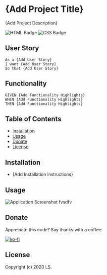 # {Add Project Title}
{Add Project Description}

![HTML Badge](https://img.shields.io/badge/-HTML-323795) ![CSS Badge](https://img.shields.io/badge/-CSS-01A990)  


## User Story
```
As a {Add User Story}
I want {Add User Story}
So that {Add User Story}
```


## Functionality
```
GIVEN {Add Functionality Highlights}
WHEN {Add Functionality Highlights}
THEN {Add Functionality Highlights}
```


## Table of Contents
* [Installation](#installation)
* [Usage](#usage)     
* [Donate](#donate)
* [License](#license)


## Installation
* {Add Installation Instructions}  


## Usage
![Application Screenshot](http://placehold.it/952x600)
fvsdfv     


## Donate
Appreciate this code? Say thanks with a coffee:

[![ko-fi](https://www.ko-fi.com/img/githubbutton_sm.svg)](https://ko-fi.com/W7W21YVJJ)


## License
Copyright (c) 2020 LS.